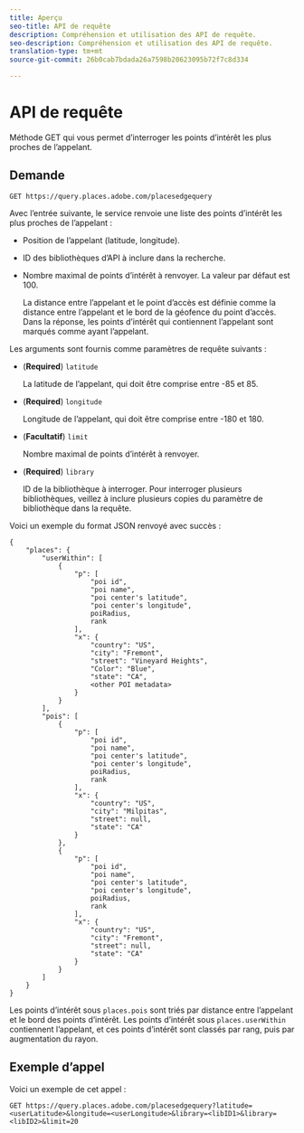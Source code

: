 ```yaml
---
title: Aperçu
seo-title: API de requête
description: Compréhension et utilisation des API de requête.
seo-description: Compréhension et utilisation des API de requête.
translation-type: tm+mt
source-git-commit: 26b0cab7bdada26a7598b20623095b72f7c8d334

---
```




# API de requête

Méthode GET qui vous permet d’interroger les points d’intérêt les plus proches de l’appelant.

## Demande

```text
GET https://query.places.adobe.com/placesedgequery
```

Avec l’entrée suivante, le service renvoie une liste des points d’intérêt les plus proches de l’appelant :

* Position de l’appelant \(latitude, longitude\).
* ID des bibliothèques d’API à inclure dans la recherche.
* Nombre maximal de points d’intérêt à renvoyer.  La valeur par défaut est 100.

   La distance entre l’appelant et le point d’accès est définie comme la distance entre l’appelant et le bord de la géofence du point d’accès. Dans la réponse, les points d’intérêt qui contiennent l’appelant sont marqués comme ayant l’appelant.

Les arguments sont fournis comme paramètres de requête suivants :

* (**Required**) `latitude`

   La latitude de l’appelant, qui doit être comprise entre -85 et 85.
* (**Required**) `longitude`

   Longitude de l’appelant, qui doit être comprise entre -180 et 180.

* (**Facultatif**) `limit`

   Nombre maximal de points d’intérêt à renvoyer.

* (**Required**) `library`

   ID de la bibliothèque à interroger. Pour interroger plusieurs bibliothèques, veillez à inclure plusieurs copies du paramètre de bibliothèque dans la requête.

Voici un exemple du format JSON renvoyé avec succès :

```markup
{
    "places": {
        "userWithin": [
            {
                "p": [
                    "poi id",
                    "poi name",
                    "poi center's latitude",
                    "poi center's longitude",
                    poiRadius,
                    rank
                ],
                "x": {
                    "country": "US",
                    "city": "Fremont",
                    "street": "Vineyard Heights",
                    "Color": "Blue",
                    "state": "CA",
                    <other POI metadata>
                }
            }
        ],
        "pois": [
            {
                "p": [
                    "poi id",
                    "poi name",
                    "poi center's latitude",
                    "poi center's longitude",
                    poiRadius,
                    rank
                ],
                "x": {
                    "country": "US",
                    "city": "Milpitas",
                    "street": null,
                    "state": "CA"
                }
            },
            {
                "p": [
                    "poi id",
                    "poi name",
                    "poi center's latitude",
                    "poi center's longitude",
                    poiRadius,
                    rank
                ],
                "x": {
                    "country": "US",
                    "city": "Fremont",
                    "street": null,
                    "state": "CA"
                }
            }
        ]
    }
}
```

Les points d’intérêt sous `places.pois` sont triés par distance entre l’appelant et le bord des points d’intérêt. Les points d’intérêt sous `places.userWithin` contiennent l’appelant, et ces points d’intérêt sont classés par rang, puis par augmentation du rayon.

## Exemple d’appel

Voici un exemple de cet appel :

```text
GET https://query.places.adobe.com/placesedgequery?latitude=<userLatitude>&longitude=<userLongitude>&library=<libID1>&library=<libID2>&limit=20
```
